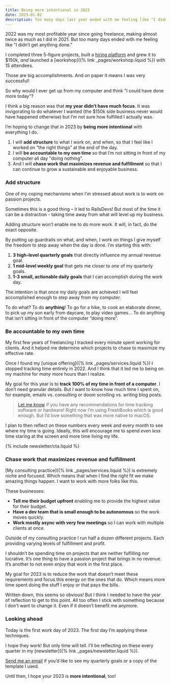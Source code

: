 ```yaml
---
title: Being more intentional in 2023
date: 2023-01-02
description: Too many days last year ended with me feeling like "I didn’t get anything done." Here's how I'm hoping to fix that in 2023.
---
```


2022 was my most profitable year since going freelance, making almost twice as much as I did in 2021. But too many days ended with me feeling like "I didn’t get anything done."

I completed three 5-figure projects, built a [hiring platform](https://railsdevs.com) and grew it to $150k, _and_ launched a [workshop]({% link _pages/workshop.liquid %}) with 15 attendees.

Those are big accomplishments. And on paper it means I was very successful!

So why would I ever get up from my computer and think "I could have done more today"?

I think a big reason was that **my year didn’t have much focus**. It was invigorating to do whatever I wanted (the $150k side business never would have happened otherwise) but I’m not sure how fulfilled I actually was.

I’m hoping to change that in 2023 by **being more intentional** with everything I do.

1. I will **add structure** to what I work on, and when, so that I feel like I worked on “the right things” at the end of the day.
2. I will **be accountable to my own time** so that I’m not sitting in front of my computer all day "doing nothing".
3. And I will **chase work that maximizes revenue and fulfillment** so that I can continue to grow a sustainable and enjoyable business.

### Add structure

One of my coping mechanisms when I'm stressed about work is to work on passion projects.

Sometimes this is a good thing – it led to RailsDevs! But most of the time it can be a distraction - taking time away from what will level up my business.

Adding structure won’t enable me to do more work. It will, in fact, do the exact opposite.

By putting up guardrails on what, and when, I work on things I give myself the freedom to step away when the day is done. I’m starting this with:

1. **3 high-level quarterly goals** that directly influence my annual revenue goal.
2. **1 mid-level weekly goal** that gets me closer to _one_ of my quarterly goals.
3. **1-3 small, actionable daily goals** that I can accomplish during the work day.

The intention is that once my daily goals are achieved I will feel accomplished enough to step away from my computer.

To do what? To do **anything**! To go for a hike, to cook an elaborate dinner, to pick up my son early from daycare, to play video games... To do anything that isn’t sitting in front of the computer “doing more”.

### Be accountable to my own time

My first few years of freelancing I tracked every minute spent working for clients. And it helped me determine which projects to chase to maximize my effective rate.

Once I found my [unique offering]({% link _pages/services.liquid %}) I stopped tracking time entirely in 2022. And I think that it led me to being on my machine for _many_ more hours than I realize.

My goal for this year is to **track 100% of my time in front of a computer**. I don’t need granular details. But I want to know how much time I spent on, for example, emails vs. consulting or doom scrolling vs. writing blog posts.

> [Let me know](mailto:joe@masilotti.com) if you have any recommendations for time tracking software or hardware! Right now I’m using FreshBooks which is good enough. But I’d love something that was more native to macOS.

I plan to then reflect on these numbers every week and every month to see where my time is going. Ideally, this will encourage me to spend _even less_ time staring at the screen and more time living my life.

{% include newsletter/cta.liquid %}

### Chase work that maximizes revenue and fulfillment

[My consulting practice]({% link _pages/services.liquid %}) is extremely niche and focused. Which means that when I find the right fit we make amazing things happen. I want to work with more folks like this.

These businesses:

- **Tell me their budget upfront** enabling me to provide the highest value for their budget.
- **Have a dev team that is small enough to be autonomous** so the work moves quickly.
- **Work mostly async with very few meetings** so I can work with multiple clients at once.

Outside of my consulting practice I run half a dozen different projects. Each providing varying levels of fulfillment and profit.

I shouldn’t be spending time on projects that are neither fulfilling _nor_ lucrative. It’s one thing to have a passion project that brings in no revenue. It’s another to not even enjoy that work in the first place.

My goal for 2023 is to reduce the work that doesn’t meet these requirements and focus this energy on the ones that do. Which means more time spent doing the stuff I enjoy or that pays the bills.

Written down, this seems so obvious! But I think I needed to have the year of reflection to get to this point. All too often I stick with something because I don't want to change it. Even if it doesn’t benefit me anymore.

### Looking ahead

Today is the first work day of 2023. The first day I’m applying these techniques.

I hope they work! But only time will tell. I’ll be reflecting on these every quarter in my [newsletter]({% link _pages/newsletter.liquid %}).

[Send me an email](mailto:joe@masilotti.com) if you’d like to see my quarterly goals or a copy of the template I used.

Until then, I hope your 2023 is **more intentional**, too!
